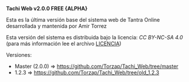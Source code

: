 <b>Tachi Web v2.0.0 FREE {ALPHA}</b>

Esta es la última versión base del sistema web de Tantra Online desarrollada y mantenida por Amir Torrez

Esta versión del sistema es distribuida bajo la licencia: *CC BY-NC-SA 4.0* (para más información lee el archivo [LICENCIA](https://github.com/Torzap/TachiWeb/blob/master/LICENCIA))

Versiones:
- Master (2.0.0) => https://github.com/Torzap/Tachi_Web/tree/master
- 1.2.3 => https://github.com/Torzap/Tachi_Web/tree/old_1.2.3

